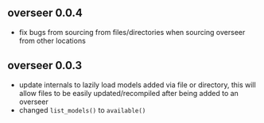 ## overseer 0.0.4

* fix bugs from sourcing from files/directories when sourcing overseer from other locations

## overseer 0.0.3

* update internals to lazily load models added via file or directory, this will allow files to be easily
updated/recompiled after being added to an overseer
* changed `list_models()` to `available()`
